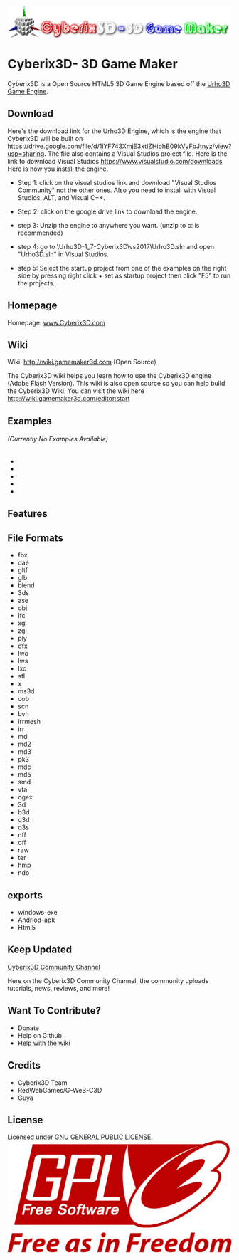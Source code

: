 ![Cyberix3D logo](https://github.com/RedWebGames/Cyberix3D/blob/RedWebGames-patch-1/Cyberix3D2.0Logo.png)
# Cyberix3D- 3D Game Maker
Cyberix3D is a Open Source HTML5 3D Game Engine based off the [Urho3D Game Engine](https://urho3d.github.io/).
## Download
Here's the download link for the Urho3D Engine, which is the engine that Cyberix3D will be built on https://drive.google.com/file/d/1iYF743XmjE3xtIZHiphB09kVyFbJtnyz/view?usp=sharing.  The file also contains a Visual Studios project file.  Here is the link to download Visual Studios https://www.visualstudio.com/downloads
Here is how you install the engine.
 * Step 1: click on the visual studios link and download "Visual Studios Community" not the other ones. Also you need to install with Visual Studios, ALT, and Visual C++.
 
 * Step 2: click on the google drive link to download the engine.
 * step 3: Unzip the engine to anywhere you want. (unzip to c: is recommended)
 * step 4: go to \Urho3D-1_7-Cyberix3D\vs2017\Urho3D.sln and open "Urho3D.sln" in Visual Studios.
 * step 5: Select the startup project from one of the examples on the right side by pressing right click + set as startup project then click "F5" to run the projects.
## Homepage
Homepage: www.Cyberix3D.com
## Wiki
Wiki: http://wiki.gamemaker3d.com (Open Source)

The Cyberix3D wiki helps you learn how to use the Cyberix3D engine (Adobe Flash Version).  This wiki is also open source so you can help build the Cyberix3D Wiki.  You can visit the wiki here http://wiki.gamemaker3d.com/editor:start
## Examples
###### (Currently No Examples Available)
-
-
-
-
-
## Features
## File Formats
- fbx
- dae
- gltf
- glb
- blend
- 3ds
- ase
- obj
- ifc
- xgl
- zgl
- ply
- dfx
- lwo
- lws
- lxo
- stl
- x
- ms3d
- cob
- scn
- bvh
- irrmesh
- irr
- mdl
- md2
- md3
- pk3
- mdc
- md5
- smd
- vta
- ogex
- 3d
- b3d
- q3d
- q3s
- nff
- off
- raw
- ter
- hmp
- ndo
## exports
- windows-exe
- Andriod-apk
- Html5
## Keep Updated
[Cyberix3D Community Channel](https://www.youtube.com/channel/UCyg-Q4FEaUaz5zOt75_doFw)

Here on the Cyberix3D Community Channel, the community uploads tutorials, news, reviews, and more!
## Want To Contribute?
* Donate
* Help on Github
* Help with the wiki
## Credits
- Cyberix3D Team
- RedWebGames/G-WeB-C3D
- Guya
## License
Licensed under [GNU GENERAL PUBLIC LICENSE](https://github.com/RedWebGames/Cyberix3D/blob/master/LICENSE).
![GNU Logo](https://github.com/RedWebGames/Cyberix3D/blob/RedWebGames-patch-1/1200px-GPLv3_Logo.svg.png)
